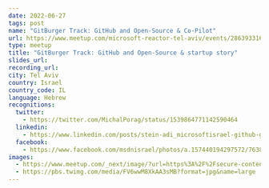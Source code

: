 ```yaml
---
date: 2022-06-27
tags: post
name: "GitBurger Track: GitHub and Open-Source & Co-Pilot"
url: https://www.meetup.com/microsoft-reactor-tel-aviv/events/286393316/
type: meetup
title: "GitBurger Track: GitHub and Open-Source & startup story"
slides_url:
recording_url:
city: Tel Aviv
country: Israel
country_code: IL
language: Hebrew
recognitions:
  twitter:
    - https://twitter.com/MichalPorag/status/1539864771142590464
  linkedin:
    - https://www.linkedin.com/posts/stein-adi_microsoftisrael-github-gitburger-activity-6944588248308441088-UVql?utm_source=linkedin_share&utm_medium=member_desktop_web
  facebook:
    - https://www.facebook.com/msdnisrael/photos/a.157440194297572/7638672859507564/
images:
  - https://www.meetup.com/_next/image/?url=https%3A%2F%2Fsecure-content.meetupstatic.com%2Fimages%2Fclassic-events%2F504780954%2F676x380.webp&w=3840&q=75
  - https://pbs.twimg.com/media/FV6wwM8XkAA3sMB?format=jpg&name=large
---
```

